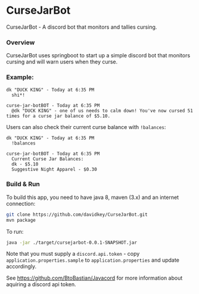 # CurseJarBot
CurseJarBot - A discord bot that monitors and tallies cursing.

### Overview
CurseJarBot uses springboot to start up a simple discord bot that monitors cursing and will warn users when they curse.

### Example:

```
dk "DUCK KING" - Today at 6:35 PM
  shi*!

curse-jar-botBOT - Today at 6:35 PM
  @dk "DUCK KING" - one of us needs to calm down! You've now cursed 51 times for a curse jar balance of $5.10.
```

Users can also check their current curse balance with ```!balances```:

```
dk "DUCK KING" - Today at 6:35 PM
  !balances

curse-jar-botBOT - Today at 6:35 PM  
  Current Curse Jar Balances: 
  dk - $5.10
  Suggestive Night Apparel - $0.30
```

### Build & Run
To build this app, you need to have java 8, maven (3.x) and an internet connection:

```sh
git clone https://github.com/davidkey/CurseJarBot.git
mvn package
```

To run:
```sh
java -jar ./target/cursejarbot-0.0.1-SNAPSHOT.jar
```

Note that you must supply a ```discord.api.token``` - copy ```application.properties.sample``` to ```application.properties``` and update accordingly.

See https://github.com/BtoBastian/Javacord for more information about aquiring a discord api token.
